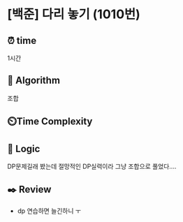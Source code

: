 # [백준] 다리 놓기 (1010번)

## ⏰ **time**

1시간

## :pushpin: **Algorithm**

조합

## ⏲️**Time Complexity**

## :round_pushpin: **Logic**

DP문제길래 봤는데 절망적인 DP실력이라 그냥 조합으로 풀었다....

## :black_nib: **Review**

- dp 연습하면 늘긴하니 ㅜ
